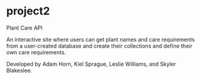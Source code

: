 # project2

Plant Care API

An interactive site where users can get plant names and care requirements from a user-created database and create their collections and define their own care requirements.

Developed by Adam Horn, Kiel Sprague, Leslie Williams, and Skyler Blakeslee.


